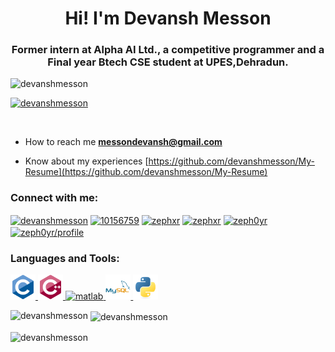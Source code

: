<h1 align="center">Hi! I'm Devansh Messon</h1>
<h3 align="center">Former intern at Alpha AI Ltd., a competitive programmer and a Final year Btech CSE student at UPES,Dehradun.</h3>

<p align="left"> <img src="https://komarev.com/ghpvc/?username=devanshmesson&label=Profile%20views&color=0e75b6&style=flat" alt="devanshmesson" /> </p>

<p align="left"> <a href="https://github.com/ryo-ma/github-profile-trophy"><img src="https://github-profile-trophy.vercel.app/?username=devanshmesson" alt="devanshmesson" /></a> </p>

<p align="left"> <a href="https://twitter.com/" target="blank"><img src="https://img.shields.io/twitter/follow/?logo=twitter&style=for-the-badge" alt="" /></a> </p>


- How to reach me **messondevansh@gmail.com**

- Know about my experiences [https://github.com/devanshmesson/My-Resume](https://github.com/devanshmesson/My-Resume)

<h3 align="left">Connect with me:</h3>
<p align="left">
<a href="https://linkedin.com/in/devanshmesson" target="blank"><img align="center" src="https://cdn.jsdelivr.net/npm/simple-icons@3.0.1/icons/linkedin.svg" alt="devanshmesson" height="30" width="40" /></a>
<a href="https://stackoverflow.com/users/10156759/devansh-messon" target="blank"><img align="center" src="https://cdn.jsdelivr.net/npm/simple-icons@3.0.1/icons/stackoverflow.svg" alt="10156759" height="30" width="40" /></a>
<a href="https://www.codechef.com/users/zephxr" target="blank"><img align="center" src="https://cdn.jsdelivr.net/npm/simple-icons@3.1.0/icons/codechef.svg" alt="zephxr" height="30" width="40" /></a>
<a href="https://codeforces.com/profile/zephxr" target="blank"><img align="center" src="https://cdn.jsdelivr.net/npm/simple-icons@3.0.1/icons/codeforces.svg" alt="zephxr" height="30" width="40" /></a>
<a href="https://www.leetcode.com/zeph0yr" target="blank"><img align="center" src="https://cdn.jsdelivr.net/npm/simple-icons@3.0.1/icons/leetcode.svg" alt="zeph0yr" height="30" width="40" /></a>
<a href="https://auth.geeksforgeeks.org/user/zeph0yr/profile" target="blank"><img align="center" src="https://cdn.jsdelivr.net/npm/simple-icons@3.0.1/icons/geeksforgeeks.svg" alt="zeph0yr/profile" height="30" width="40" /></a>
</p>

<h3 align="left">Languages and Tools:</h3>
<p align="left"> <a href="https://www.cprogramming.com/" target="_blank"> <img src="https://raw.githubusercontent.com/devicons/devicon/master/icons/c/c-original.svg" alt="c" width="40" height="40"/> </a> <a href="https://www.w3schools.com/cpp/" target="_blank"> <img src="https://raw.githubusercontent.com/devicons/devicon/master/icons/cplusplus/cplusplus-original.svg" alt="cplusplus" width="40" height="40"/> </a> <a href="https://www.mathworks.com/" target="_blank"> <img src="https://raw.githubusercontent.com/simple-icons/simple-icons/master/icons/mathworks.svg" alt="matlab" width="40" height="40"/> </a> <a href="https://www.mysql.com/" target="_blank"> <img src="https://raw.githubusercontent.com/devicons/devicon/master/icons/mysql/mysql-original-wordmark.svg" alt="mysql" width="40" height="40"/> </a> <a href="https://www.python.org" target="_blank"> <img src="https://raw.githubusercontent.com/devicons/devicon/master/icons/python/python-original.svg" alt="python" width="40" height="40"/> </a> </p>

<p><img align="left" src="https://github-readme-stats.vercel.app/api/top-langs?username=devanshmesson&show_icons=true&locale=en&layout=compact" alt="devanshmesson" /></p>

<p>&nbsp;<img align="center" src="https://github-readme-stats.vercel.app/api?username=devanshmesson&show_icons=true&locale=en" alt="devanshmesson" /></p>

<p><img align="center" src="https://github-readme-streak-stats.herokuapp.com/?user=devanshmesson& &&theme=dark" alt="devanshmesson" /></p>
